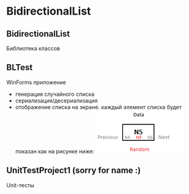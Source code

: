 # BidirectionalList
## BidirectionalList
Библиотека классов
## BLTest
WinForms приложение
* генерация случайного списка
* сериализация/десериализация
* отображение списка на экране. каждый элемент списка будет показан как на рисунке ниже:
![node](https://github.com/kpekov/BidirectionalList/blob/master/Img/1.PNG)
## UnitTestProject1 (sorry for name :)
Unit-тесты 
